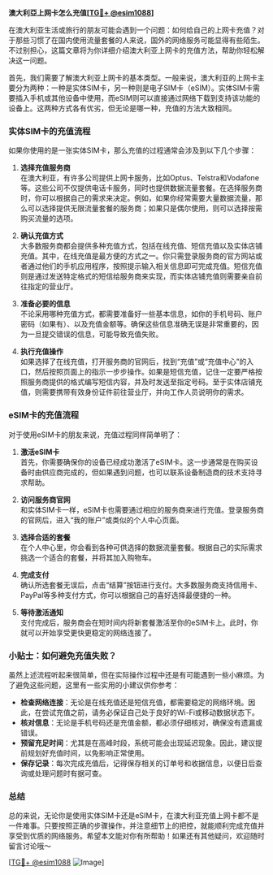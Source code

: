 **澳大利亞上网卡怎么充值[[TG💪+ @esim1088](https://t.me/s/esim1088)]**

在澳大利亚生活或旅行的朋友可能会遇到一个问题：如何给自己的上网卡充值？对于那些习惯了在国内使用流量套餐的人来说，国外的网络服务可能显得有些陌生。不过别担心，这篇文章将为你详细介绍澳大利亚上网卡的充值方法，帮助你轻松解决这一问题。

首先，我们需要了解澳大利亚上网卡的基本类型。一般来说，澳大利亚的上网卡主要分为两种：一种是实体SIM卡，另一种则是电子SIM卡（eSIM）。实体SIM卡需要插入手机或其他设备中使用，而eSIM则可以直接通过网络下载到支持该功能的设备上。这两种方式各有优劣，但无论是哪一种，充值的方法大致相同。

### 实体SIM卡的充值流程

如果你使用的是一张实体SIM卡，那么充值的过程通常会涉及到以下几个步骤：

1. **选择充值服务商**  
   在澳大利亚，有许多公司提供上网卡服务，比如Optus、Telstra和Vodafone等。这些公司不仅提供电话卡服务，同时也提供数据流量套餐。在选择服务商时，你可以根据自己的需求来决定。例如，如果你经常需要大量数据流量，那么可以选择提供无限流量套餐的服务商；如果只是偶尔使用，则可以选择按需购买流量的选项。

2. **确认充值方式**  
   大多数服务商都会提供多种充值方式，包括在线充值、短信充值以及实体店铺充值。其中，在线充值是最方便的方式之一。你只需登录服务商的官方网站或者通过他们的手机应用程序，按照提示输入相关信息即可完成充值。短信充值则是通过发送特定格式的短信给服务商来实现，而实体店铺充值则需要亲自前往指定的营业厅。

3. **准备必要的信息**  
   不论采用哪种充值方式，都需要准备好一些基本信息，如你的手机号码、账户密码（如果有）、以及充值金额等。确保这些信息准确无误是非常重要的，因为一旦提交错误的信息，可能导致充值失败。

4. **执行充值操作**  
   如果选择了在线充值，打开服务商的官网后，找到“充值”或“充值中心”的入口，然后按照页面上的指示一步步操作。如果是短信充值，记住一定要严格按照服务商提供的格式编写短信内容，并及时发送至指定号码。至于实体店铺充值，则需要携带有效身份证件前往营业厅，并向工作人员说明你的需求。

### eSIM卡的充值流程

对于使用eSIM卡的朋友来说，充值过程同样简单明了：

1. **激活eSIM卡**  
   首先，你需要确保你的设备已经成功激活了eSIM卡。这一步通常是在购买设备时由供应商完成的，但如果遇到问题，也可以联系设备制造商的技术支持寻求帮助。

2. **访问服务商官网**  
   和实体SIM卡一样，eSIM卡也需要通过相应的服务商来进行充值。登录服务商的官网后，进入“我的账户”或类似的个人中心页面。

3. **选择合适的套餐**  
   在个人中心里，你会看到各种可供选择的数据流量套餐。根据自己的实际需求挑选一个适合的套餐，并将其加入购物车。

4. **完成支付**  
   确认所选套餐无误后，点击“结算”按钮进行支付。大多数服务商支持信用卡、PayPal等多种支付方式，你可以根据自己的喜好选择最便捷的一种。

5. **等待激活通知**  
   支付完成后，服务商会在短时间内将新套餐激活至你的eSIM卡上。此时，你就可以开始享受更快更稳定的网络连接了。

### 小贴士：如何避免充值失败？

虽然上述流程听起来很简单，但在实际操作过程中还是有可能遇到一些小麻烦。为了避免这些问题，这里有一些实用的小建议供你参考：

- **检查网络连接**：无论是在线充值还是短信充值，都需要稳定的网络环境。因此，在尝试充值之前，请务必保证自己处于良好的Wi-Fi或移动数据状态下。
- **核对信息**：无论是手机号码还是充值金额，都必须仔细核对，确保没有遗漏或错误。
- **预留充足时间**：尤其是在高峰时段，系统可能会出现延迟现象。因此，建议提前规划好充值时间，以免影响正常使用。
- **保存记录**：每次完成充值后，记得保存相关的订单号和收据信息，以便日后查询或处理问题时有据可查。

### 总结

总的来说，无论你是使用实体SIM卡还是eSIM卡，在澳大利亚充值上网卡都不是一件难事。只要按照正确的步骤操作，并注意细节上的把控，就能顺利完成充值并享受到优质的网络服务。希望本文能对你有所帮助！如果还有其他疑问，欢迎随时留言讨论哦～

[[TG💪+ @esim1088](https://t.me/s/esim1088) ![Image](https://i.postimg.cc/4NQfJmqS/Snipaste-2025-05-13-00-14-12.png)]